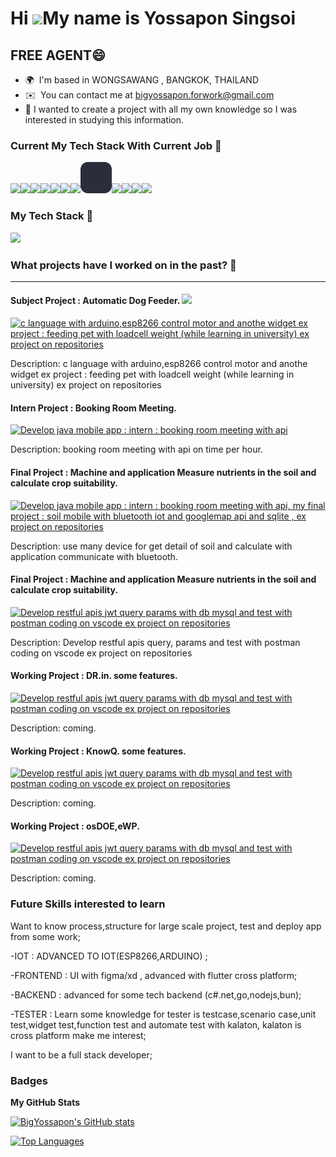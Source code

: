 Hi ![](https://user-images.githubusercontent.com/18350557/176309783-0785949b-9127-417c-8b55-ab5a4333674e.gif)My name is Yossapon Singsoi
========================================================================================================================================

FREE AGENT😄
----------
*   🌍  I'm based in WONGSAWANG , BANGKOK, THAILAND
*   ✉️  You can contact me at [bigyossapon.forwork@gmail.com](mailto:bigyossapon.forwork@gmail.com)        
*   💪  I wanted to create a project with all my own knowledge so I was interested in studying this information.
   
### Current My Tech Stack With Current Job 🧠
<a href="#"><p align="left"><img src="https://github.com/onemarc/tech-icons/blob/main/icons/bitbucket-dark.svg" width="50"><img src="https://github.com/onemarc/tech-icons/blob/main/icons/swift.svg" width="50"><img src="https://github.com/onemarc/tech-icons/blob/main/icons/xcode-dark.svg" width="50"><img src="https://github.com/onemarc/tech-icons/blob/main/icons/kotlin-dark.svg" width="50"><img src="https://github.com/onemarc/tech-icons/blob/main/icons/java-dark.svg" width="50"><img src="https://github.com/onemarc/tech-icons/blob/main/icons/dart-dark.svg" width="50"><img src="https://github.com/onemarc/tech-icons/blob/main/icons/vscode-dark.svg" width="50"><img src="https://github.com/onemarc/tech-icons/blob/main/icons/androidstudio-dark.svg" width="50"><img src="https://github.com/onemarc/tech-icons/blob/main/icons/discord-dark.svg" width="50"><img src="https://github.com/onemarc/tech-icons/blob/main/icons/firebase-light.svg" width="50"><img src="https://github.com/onemarc/tech-icons/blob/main/icons/flutter-dark.svg" width="50"><img src="https://github.com/onemarc/tech-icons/blob/main/icons/dotnet-dark.svg" width="50"></p></a>


### My Tech Stack 🧠
<img src="https://skillicons.dev/icons?i=c,arduino,swift,androidstudio,kotlin,java,vscode,dart,discord,firebase,flutter,github,git,js,nodejs,mongodb,mysql,postgres,sqlite,stackoverflow,"  />

### What projects have I worked on in the past? 🧠
--------------------------------------------------------------------------------------------------------------------------------------------------------------------------------------------------------------
#### Subject Project : Automatic Dog Feeder. <img src="https://img.icons8.com/?size=100&id=1TCX2ww987mj&format=png&color=000000">
<p align="left">
  <a href="https://skillicons.dev">
    <img src="https://skillicons.dev/icons?i=c,arduino" alt="c language with arduino,esp8266 control motor and anothe widget ex project : feeding pet with loadcell weight (while learning in university) ex project on repositories " />
  </a>
  </p>
Description: c language with arduino,esp8266 control motor and anothe widget ex project : feeding pet with loadcell weight (while learning in university) ex project on repositories
</p>
</p>



#### Intern Project : Booking Room Meeting.
<p align="left">
  <a href="https://skillicons.dev">
    <img src="https://skillicons.dev/icons?i=java,androidstudio,c#,.net" alt="Develop java mobile app : intern : booking room meeting with api" />
  </a>
  </p>
Description:  booking room meeting with api on time per hour.
</p>
</p>



#### Final Project : Machine and application Measure nutrients in the soil and calculate crop suitability.
<p align="left">
  <a href="https://skillicons.dev">
    <img src="https://skillicons.dev/icons?i=java,androidstudio,sqlite,arduino" alt="Develop java mobile app : intern : booking room meeting with api, my final project : soil mobile with bluetooth iot and googlemap api and sqlite , ex project on repositories " />
  </a>
  </p>
Description:  use many device for get detail of soil and calculate with application communicate with bluetooth.
</p>
</p>



#### Final Project : Machine and application Measure nutrients in the soil and calculate crop suitability.
<p align="left">
  <a href="https://skillicons.dev">
    <img src="https://skillicons.dev/icons?i=nodejs,mysql,postman,vscode" alt="Develop restful apis jwt query params with db mysql and test with postman coding on vscode ex project on repositories" />
  </a>
  </p>
Description: Develop restful apis query, params and test with postman coding on vscode ex project on repositories
</p>
</p>



#### Working Project : DR.in. some features.
<p align="left">
  <a href="https://skillicons.dev">
    <img src="https://skillicons.dev/icons?i=swift" alt="Develop restful apis jwt query params with db mysql and test with postman coding on vscode ex project on repositories" />
  </a>
  </p>
Description: coming.
</p>
</p>



#### Working Project : KnowQ. some features.
<p align="left">
  <a href="https://skillicons.dev">
    <img src="https://skillicons.dev/icons?i=kotlin" alt="Develop restful apis jwt query params with db mysql and test with postman coding on vscode ex project on repositories" />
  </a>
  </p>
Description:  coming.
</p>
</p>



#### Working Project : osDOE,eWP.
<p align="left">
  <a href="https://skillicons.dev">
    <img src="https://skillicons.dev/icons?i=dart" alt="Develop restful apis jwt query params with db mysql and test with postman coding on vscode ex project on repositories" />
  </a>
  </p>
Description: coming.
</p>
</p>



### Future Skills interested to learn
 </p>
 Want to know process,structure for large scale project, test and deploy app from some work;</p>
-IOT : ADVANCED TO IOT(ESP8266,ARDUINO) ;  </p>
-FRONTEND :  UI with figma/xd , advanced with flutter cross platform;  </p>
-BACKEND :   advanced for some tech backend (c#.net,go,nodejs,bun);  </p>
-TESTER : Learn some knowledge for tester is testcase,scenario case,unit test,widget test,function test and automate test with kalaton, kalaton is cross platform make me interest;  </p>
I want to be a full stack developer;
</p>


### Badges
<b>My GitHub Stats</b>


<a href="http://www.github.com/BigYossapon"><img src="https://github-readme-stats.vercel.app/api?username=BigYossapon&show_icons=true&hide=&count_private=true&title_color=0891b2&text_color=ffffff&icon_color=0891b2&bg_color=1c1917&hide_border=true&show_icons=true" alt="BigYossapon's GitHub stats" /></a>

<a href="https://github.com/BigYossapon" align="left"><img src="https://github-readme-stats.vercel.app/api/top-langs/?username=BigYossapon&langs_count=10&title_color=0891b2&text_color=ffffff&icon_color=0891b2&bg_color=1c1917&hide_border=true&locale=en&custom_title=Top%20%Languages" alt="Top Languages" /></a>
  
